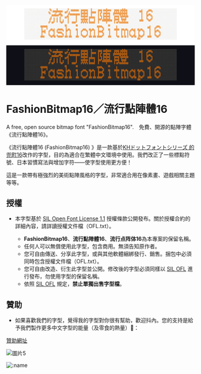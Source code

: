 ![FashionBitmap16／流行點陣體16](./Pic/bright1.png#gh-light-mode-only)
![FashionBitmap16／流行點陣體16](./Pic/dark1.png#gh-dark-mode-only)  

# FashionBitmap16／流行點陣體16
A free, open source bitmap font "FashionBitmap16".　免費、開源的點陣字體《流行點陣體16》。

 《流行點陣體16 (FashionBitmap16) 》是一款基於[KHドットフォントシリーズ 的 兜町16](http://jikasei.me/font/kh-dotfont/)改作的字型，目的為適合在繁體中文環境中使用。我們改正了一些標點符號、日本習慣寫法與增加字符——使字型使用更方便！

這是一款帶有極強烈的美術點陣風格的字型，非常適合用在像素畫、遊戲相關主題等等。

## 授權

- 本字型基於 [SIL Open Font License 1.1](https://scripts.sil.org/OFL) 授權條款公開發布。關於授權合約的詳細內容，請詳讀授權文件檔（OFL.txt）。

  - **FashionBitmap16**、**流行點陣體16**、**流行点阵体16**為本專案的保留名稱。
  - 任何人可以無償使用此字型，包含商用。無須告知原作者。
  - 您可自由傳送、分享此字型，或與其他軟體綑綁發行、銷售。捆包中必須同時包含授權文件檔（OFL.txt）。
  - 您可自由改造、衍生此字型並公開。修改後的字型必須同樣以 [SIL OFL](https://scripts.sil.org/OFL) 進行發布，勿使用字型的保留名稱。
  - 依照 [SIL OFL](https://scripts.sil.org/OFL) 規定，**禁止單獨出售字型檔**。

 ## 贊助

 - 如果喜歡我們的字型，覺得我的字型對你很有幫助，歡迎抖內。您的支持是給予我們製作更多中文字型的能量（及零食的熱量）🥰：
   
[贊助網址](https://core.newebpay.com/EPG/boutiquebitmap/aQJIdj) 

 
![圖片5](https://github.com/scott0107000/BoutiqueBitmap9x9/blob/c49f6d2da68525697fe4338a7caeb1d47895d6ed/%E5%AE%98%E6%96%B9%E5%94%AF%E4%B8%80%E8%B4%8A%E5%8A%A9%E7%AE%A1%E9%81%93.png)


![:name](https://count.getloli.com/@:FashionBitmap16)
